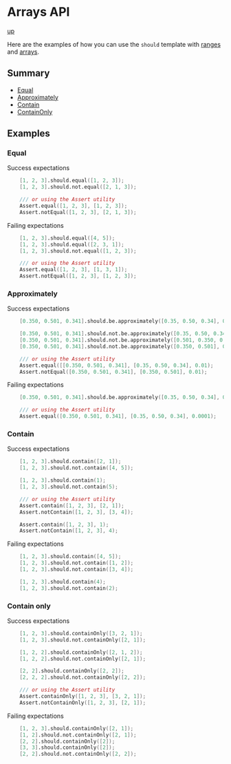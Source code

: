 # Arrays API

[up](../README.md)

Here are the examples of how you can use the `should` template with [ranges](http://dlang.org/phobos/std_range.html) and [arrays](https://dlang.org/spec/arrays.html).

## Summary

- [Equal](#equal)
- [Approximately](#approximately)
- [Contain](#contain)
- [ContainOnly](#containOnly)

## Examples

### Equal

Success expectations
```D
    [1, 2, 3].should.equal([1, 2, 3]);
    [1, 2, 3].should.not.equal([2, 1, 3]);

    /// or using the Assert utility
    Assert.equal([1, 2, 3], [1, 2, 3]);
    Assert.notEqual([1, 2, 3], [2, 1, 3]);
```

Failing expectations
```D
    [1, 2, 3].should.equal([4, 5]);
    [1, 2, 3].should.equal([2, 3, 1]);
    [1, 2, 3].should.not.equal([1, 2, 3]);

    /// or using the Assert utility
    Assert.equal([1, 2, 3], [1, 3, 1]);
    Assert.notEqual([1, 2, 3], [1, 2, 3]);
```

### Approximately

Success expectations
```D
    [0.350, 0.501, 0.341].should.be.approximately([0.35, 0.50, 0.34], 0.01);

    [0.350, 0.501, 0.341].should.not.be.approximately([0.35, 0.50, 0.34], 0.00001);
    [0.350, 0.501, 0.341].should.not.be.approximately([0.501, 0.350, 0.341], 0.001);
    [0.350, 0.501, 0.341].should.not.be.approximately([0.350, 0.501], 0.001);

    /// or using the Assert utility
    Assert.equal([[0.350, 0.501, 0.341], [0.35, 0.50, 0.34], 0.01);
    Assert.notEqual([0.350, 0.501, 0.341], [0.350, 0.501], 0.01);
```

Failing expectations
```D
    [0.350, 0.501, 0.341].should.be.approximately([0.35, 0.50, 0.34], 0.0001);

    /// or using the Assert utility
    Assert.equal([0.350, 0.501, 0.341], [0.35, 0.50, 0.34], 0.0001);
```

### Contain

Success expectations
```D
    [1, 2, 3].should.contain([2, 1]);
    [1, 2, 3].should.not.contain([4, 5]);

    [1, 2, 3].should.contain(1);
    [1, 2, 3].should.not.contain(5);

    /// or using the Assert utility
    Assert.contain([1, 2, 3], [2, 1]);
    Assert.notContain([1, 2, 3], [3, 4]);

    Assert.contain([1, 2, 3], 1);
    Assert.notContain([1, 2, 3], 4);
```

Failing expectations
```D
    [1, 2, 3].should.contain([4, 5]);
    [1, 2, 3].should.not.contain([1, 2]);
    [1, 2, 3].should.not.contain([3, 4]);

    [1, 2, 3].should.contain(4);
    [1, 2, 3].should.not.contain(2);
```

### Contain only

Success expectations
```D
    [1, 2, 3].should.containOnly([3, 2, 1]);
    [1, 2, 3].should.not.containOnly([2, 1]);

    [1, 2, 2].should.containOnly([2, 1, 2]);
    [1, 2, 2].should.not.containOnly([2, 1]);

    [2, 2].should.containOnly([2, 2]);
    [2, 2, 2].should.not.containOnly([2, 2]);

    /// or using the Assert utility
    Assert.containOnly([1, 2, 3], [3, 2, 1]);
    Assert.notContainOnly([1, 2, 3], [2, 1]);
```

Failing expectations
```D
    [1, 2, 3].should.containOnly([2, 1]);
    [1, 2].should.not.containOnly([2, 1]);
    [2, 2].should.containOnly([2]);
    [3, 3].should.containOnly([2]);
    [2, 2].should.not.containOnly([2, 2]);
```
